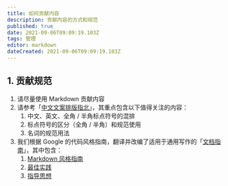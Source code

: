```yaml
---
title: 如何贡献内容
description: 贡献内容的方式和规范
published: true
date: 2021-09-06T09:09:19.103Z
tags: 管理
editor: markdown
dateCreated: 2021-09-06T09:09:19.103Z
---
```


## 1. 贡献规范

1. 请尽量使用 Markdown 贡献内容
2. 请参考「[中文文案排版指北](https://github.com/mzlogin/chinese-copywriting-guidelines)」，其重点包含以下值得关注的内容：
	1. 中文、英文、全角 / 半角标点符号的混排
	2. 标点符号的区分（全角 / 半角）和规范使用
	3. 名词的规范用法
3. 我们根据 Google 的代码风格指南，翻译并改编了适用于通用写作的「[文档指南](https://github.com/utcssa/docguide)」，其中包含：
	1. [Markdown 风格指南](https://github.com/utcssa/docguide/blob/gh-pages/style.md)
	2. [最佳实践](https://github.com/utcssa/docguide/blob/gh-pages/best_practices.md)
	3. [指导思想](https://github.com/utcssa/docguide/blob/gh-pages/philosophy.md)